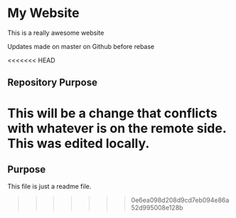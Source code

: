 # My Website

This is a really awesome website

Updates made on master on Github before rebase

<<<<<<< HEAD
## Repository Purpose

This will be a change that conflicts
with whatever is on the remote side.
This was edited locally.
=======
## Purpose

This file is just a readme file.
>>>>>>> 0e6ea098d208d9cd7eb094e86a52d995008e128b
